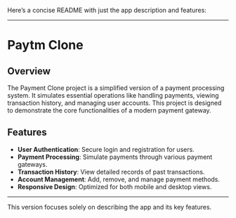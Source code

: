 Here’s a concise README with just the app description and features:

---

# Paytm Clone

## Overview
The Payment Clone project is a simplified version of a payment processing system. It simulates essential operations like handling payments, viewing transaction history, and managing user accounts. This project is designed to demonstrate the core functionalities of a modern payment gateway.

## Features
- **User Authentication**: Secure login and registration for users.
- **Payment Processing**: Simulate payments through various payment gateways.
- **Transaction History**: View detailed records of past transactions.
- **Account Management**: Add, remove, and manage payment methods.
- **Responsive Design**: Optimized for both mobile and desktop views.

---

This version focuses solely on describing the app and its key features.
